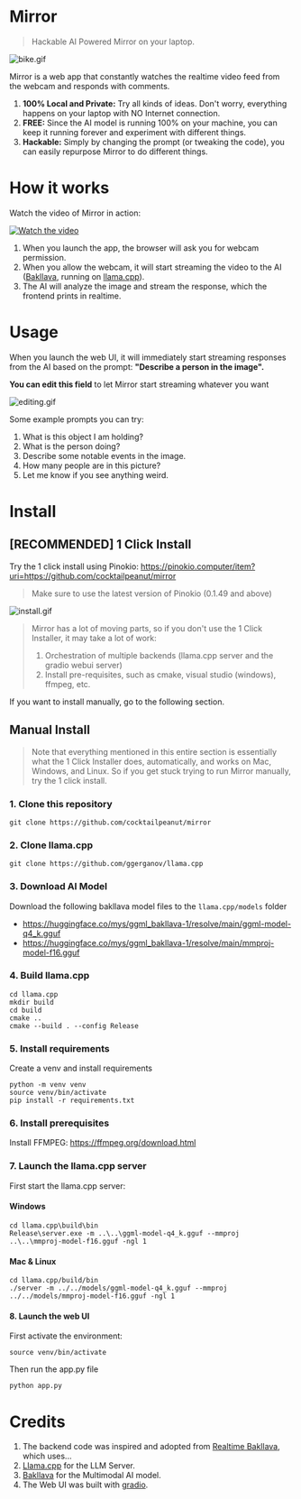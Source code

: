 # Mirror

> Hackable AI Powered Mirror on your laptop.

![bike.gif](bike.gif)

Mirror is a web app that constantly watches the realtime video feed from the webcam and responds with comments.

1. **100% Local and Private:** Try all kinds of ideas. Don't worry, everything happens on your laptop with NO Internet connection.
2. **FREE:** Since the AI model is running 100% on your machine, you can keep it running forever and experiment with different things.
3. **Hackable:** Simply by changing the prompt (or tweaking the code), you can easily repurpose Mirror to do different things.

# How it works

Watch the video of Mirror in action:

[![Watch the video](thumb.png)](https://www.youtube.com/watch?v=7Mx1W12Tvpw)

1. When you launch the app, the browser will ask you for webcam permission.
2. When you allow the webcam, it will start streaming the video to the AI ([Bakllava](https://huggingface.co/SkunkworksAI/BakLLaVA-1), running on [llama.cpp](https://github.com/ggerganov/llama.cpp)).
3. The AI will analyze the image and stream the response, which the frontend prints in realtime.

# Usage

When you launch the web UI, it will immediately start streaming responses from the AI based on the prompt: **"Describe a person in the image".**

**You can edit this field** to let Mirror start streaming whatever you want


![editing.gif](editing.gif)

Some example prompts you can try:

1. What is this object I am holding?
2. What is the person doing?
3. Describe some notable events in the image.
4. How many people are in this picture?
5. Let me know if you see anything weird.

# Install

## [RECOMMENDED] 1 Click Install

Try the 1 click install using Pinokio: https://pinokio.computer/item?uri=https://github.com/cocktailpeanut/mirror

> Make sure to use the latest version of Pinokio (0.1.49 and above)

![install.gif](install.gif)

>
> Mirror has a lot of moving parts, so if you don't use the 1 Click Installer, it may take a lot of work:
>
> 1. Orchestration of multiple backends (llama.cpp server and the gradio webui server)
> 2. Install pre-requisites, such as cmake, visual studio (windows), ffmpeg, etc.
>

If you want to install manually, go to the following section.

## Manual Install

> Note that everything mentioned in this entire section is essentially what the 1 Click Installer does, automatically, and works on Mac, Windows, and Linux. So if you get stuck trying to run Mirror manually, try the 1 click install.

### 1. Clone this repository

```
git clone https://github.com/cocktailpeanut/mirror
```

### 2. Clone llama.cpp

```
git clone https://github.com/ggerganov/llama.cpp
```

### 3. Download AI Model

Download the following bakllava model files to the `llama.cpp/models` folder

- https://huggingface.co/mys/ggml_bakllava-1/resolve/main/ggml-model-q4_k.gguf
- https://huggingface.co/mys/ggml_bakllava-1/resolve/main/mmproj-model-f16.gguf

### 4. Build llama.cpp


```
cd llama.cpp
mkdir build
cd build
cmake ..
cmake --build . --config Release
```

### 5. Install requirements

Create a venv and install requirements

```
python -m venv venv
source venv/bin/activate
pip install -r requirements.txt
```

### 6. Install prerequisites

Install FFMPEG: https://ffmpeg.org/download.html

### 7. Launch the llama.cpp server

First start the llama.cpp server:

#### Windows

```
cd llama.cpp\build\bin
Release\server.exe -m ..\..\ggml-model-q4_k.gguf --mmproj ..\..\mmproj-model-f16.gguf -ngl 1
```

#### Mac & Linux

```
cd llama.cpp/build/bin
./server -m ../../models/ggml-model-q4_k.gguf --mmproj ../../models/mmproj-model-f16.gguf -ngl 1
```

#### 8. Launch the web UI

First activate the environment:

```
source venv/bin/activate
```

Then run the app.py file

```
python app.py
```


# Credits

1. The backend code was inspired and adopted from [Realtime Bakllava](https://github.com/Fuzzy-Search/realtime-bakllava), which uses...
2. [Llama.cpp](https://github.com/ggerganov/llama.cpp) for the LLM Server.
3. [Bakllava](https://huggingface.co/SkunkworksAI/BakLLaVA-1) for the Multimodal AI model.
4. The Web UI was built with [gradio](https://www.gradio.app/).

